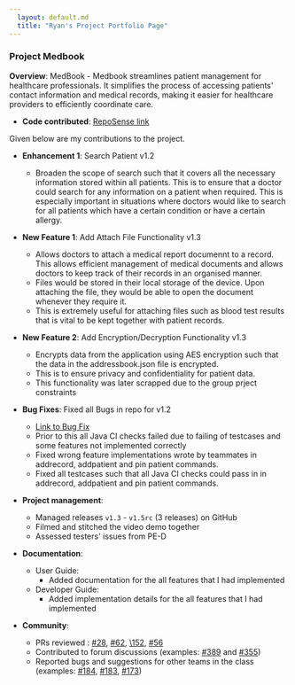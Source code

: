 ```yaml
---
  layout: default.md
  title: "Ryan's Project Portfolio Page"
---
```


### Project Medbook

**Overview**: MedBook - Medbook streamlines patient management for healthcare professionals. It simplifies the process of accessing patients' contact information and medical records, making it easier for healthcare providers to efficiently coordinate care.

* **Code contributed**: [RepoSense link](https://nus-cs2103-ay2324s1.github.io/tp-dashboard/?search=ryanongwx&breakdown=false&sort=groupTitle%20dsc&sortWithin=title&since=2023-09-22&timeframe=commit&mergegroup=&groupSelect=groupByRepos)

Given below are my contributions to the project.

* **Enhancement 1**: Search Patient v1.2

  - Broaden the scope of search such that it covers all the necessary information stored within all patients. This is to ensure that a doctor could search for any information on a patient when required. This is especially important in situations where doctors would like to search for all patients which have a certain condition or have a certain allergy.

* **New Feature 1**: Add Attach File Functionality v1.3
  - Allows doctors to attach a medical report documennt to a record. This allows efficient management of medical documents and allows doctors to keep track of their records in an organised manner.
  - Files would be stored in their local storage of the device. Upon attaching the file, they would be able to open the document whenever they require it.
  - This is extremely useful for attaching files such as blood test results that is vital to be kept together with patient records.

* **New Feature 2**: Add Encryption/Decryption Functionality v1.3
  - Encrypts data from the application using AES encryption such that the data in the addressbook.json file is encrypted.
  - This is to ensure privacy and confidentiality for patient data.
  - This functionality was later scrapped due to the group prject constraints


* **Bug Fixes**: Fixed all Bugs in repo for v1.2
  - [Link to Bug Fix](https://github.com/AY2324S1-CS2103T-T12-4/tp/pull/40)
  - Prior to this all Java CI checks failed due to failing of testcases and some features not implemented correctly
  - Fixed wrong feature implementations wrote by teammates in addrecord, addpatient and pin patient commands.
  - Fixed all testcases such that all Java CI checks could pass in in addrecord, addpatient and pin patient commands.

* **Project management**:
  * Managed releases `v1.3` - `v1.5rc` (3 releases) on GitHub
  * Filmed and stitched the video demo together
  * Assessed testers' issues from PE-D

* **Documentation**:
  * User Guide:
    - Added documentation for the all features that I had implemented
  * Developer Guide:
    - Added implementation details for the all features that I had implemented

* **Community**:
  * PRs reviewed : [\#28](https://github.com/AY2324S1-CS2103T-T12-4/tp/pull/28), [\#62](https://github.com/AY2324S1-CS2103T-T12-4/tp/pull/62), [\152](https://github.com/AY2324S1-CS2103T-T12-4/tp/pull/152), [\#56](https://github.com/AY2324S1-CS2103T-T12-4/tp/pull/56)
  * Contributed to forum discussions (examples: [\#389](https://github.com/nus-cs2103-AY2324S1/forum/issues/389) and [\#355](https://github.com/nus-cs2103-AY2324S1/forum/issues/355))
  * Reported bugs and suggestions for other teams in the class (examples: [\#184](https://github.com/AY2324S1-CS2103-T16-2/tp/issues/184), [\#183](https://github.com/AY2324S1-CS2103-T16-2/tp/issues/183), [\#173](https://github.com/AY2324S1-CS2103-T16-2/tp/issues/173))

